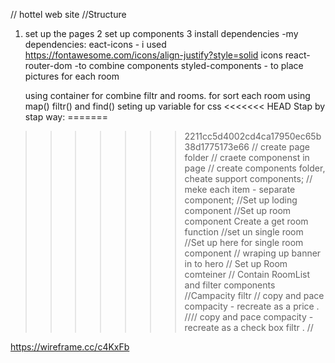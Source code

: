 // hottel web site 
//Structure
1. set up the pages 
2 set up components
3 install dependencies
-my dependencies:
eact-icons - i used https://fontawesome.com/icons/align-justify?style=solid icons
    react-router-dom -to combine components
    styled-components - to place pictures for each room
    
    using container for combine filtr and rooms.
    for sort each room using map() filtr() and find()
    seting up variable for css
<<<<<<< HEAD
Stap by stap way:
=======

>>>>>>> 2211cc5d4002cd4ca17950ec65b38d1775173e66
    // create page folder
    // craete componenst in page
    // create components folder, cheate support components;
    // meke each item - separate component;
    //Set up loding component
    //Set up room component
    Create a get room function
    //set un single room
    //Set up here for single room component
    // wraping up banner in to hero
    // Set up Room comteiner
    // Contain RoomList and filter components
    //Campacity filtr
    // copy and pace compacity - recreate as a price .
    //// copy and pace compacity - recreate as a check box filtr .
    //

    
 https://wireframe.cc/c4KxFb